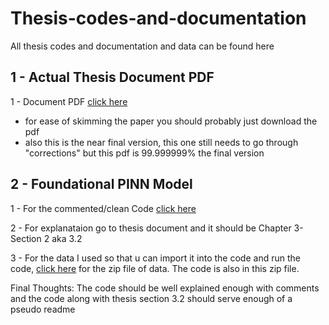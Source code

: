 # Thesis-codes-and-documentation
All thesis codes and documentation and data can be found here

## 1 - Actual Thesis Document PDF

1 - Document PDF [click here](https://github.com/stephenbrutch/Thesis-codes-and-documentation/blob/main/Stephen_Brutch_ERAU_Thesis__final_%20(1).pdf)

  - for ease of skimming the paper you should probably just download the pdf
  - also this is the near final version, this one still needs to go through "corrections" but this pdf is 99.999999% the final version

## 2 - Foundational PINN Model

1 - For the commented/clean Code [click here](https://github.com/stephenbrutch/Thesis-codes-and-documentation/blob/main/PINN_foundational_model.ipynb)

2 - For explanataion go to thesis document and it should be Chapter 3-Section 2 aka 3.2

3 - For the data I used so that u can import it into the code and run the code, [click here](https://github.com/stephenbrutch/Thesis-codes-and-documentation/blob/main/foundational%20PINN%20data.zip) for the zip file of data. The code is also in this zip file.

Final Thoughts: The code should be well explained enough with comments and the code along with thesis section 3.2 should serve enough of a pseudo readme
